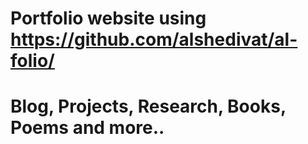 # Portfolio website using https://github.com/alshedivat/al-folio/

# Blog, Projects, Research, Books, Poems and more.. 
